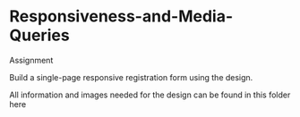 # Responsiveness-and-Media-Queries
Assignment

Build a single-page responsive registration form using the design.

All information and images needed for the design can be found in this folder here
